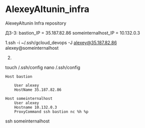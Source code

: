 # AlexeyAltunin_infra
AlexeyAltunin Infra repository

ДЗ-3:
bastion_IP = 35.187.82.86
someinternalhost_IP = 10.132.0.3

1.ssh -i ~/.ssh/gcloud_devops -J alexey@35.187.82.86 alexey@someinternalhost

2.

touch /.ssh/config
nano /.ssh/config
```
Host bastion 

    User alexey
    HostName 35.187.82.86

Host someinternalhost
    User alexey
    Hostname 10.132.0.3
    ProxyCommand ssh bastion nc %h %p
```

ssh someinternalhost